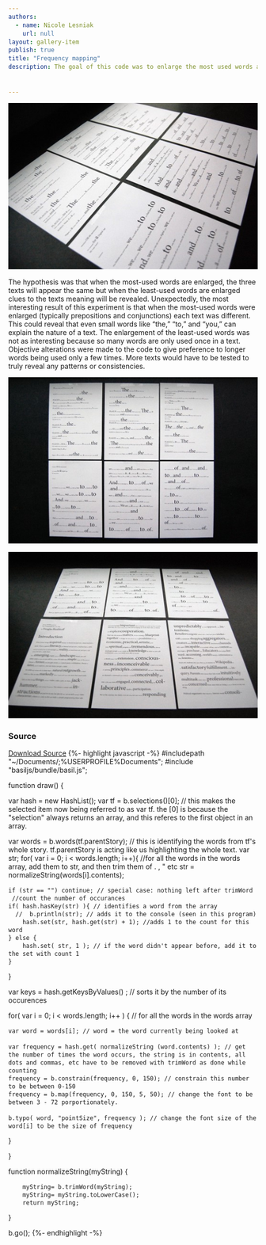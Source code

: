 ```yaml
---
authors:
  - name: Nicole Lesniak
    url: null
layout: gallery-item
publish: true
title: "Frequency mapping"
description: The goal of this code was to enlarge the most used words and then the least used words in a document. The code was applied to three different kinds of texts – a persuasive essay, a science fiction movie script, and an instructional guide.


---
```



![](./images/Script3-525x350.jpg)

The hypothesis was that when the most-used words are enlarged, the three texts will appear the same but when the least-used words are enlarged clues to the texts meaning will be revealed. Unexpectedly, the most interesting result of this experiment is that when the most-used words were enlarged (typically prepositions and conjunctions) each text was different. This could reveal that even small words like “the,” “to,” and “you,” can explain the nature of a text. The enlargement of the least-used words was not as interesting because so many words are only used once in a text. Objective alterations were made to the code to give preference to longer words being used only a few times. More texts would have to be tested to truly reveal any patterns or consistencies.

![](./images/Script2-525x350.jpg)

![](./images/Script4-525x350.jpg)

### Source

  
[Download Source](./downloads/frequency_mapping.zip)
{%- highlight javascript -%}
    #includepath "~/Documents/;%USERPROFILE%Documents";
#include "basiljs/bundle/basil.js";

function draw() {
    
  var hash = new HashList();
  var tf = b.selections()[0]; // this makes the selected item now being referred to as var tf. the [0] is because the "selection" always returns an array, and this referes to the first object in an array.
  
  
  var words = b.words(tf.parentStory); // this is identifying the words from tf's whole story. tf.parentStory is acting like us highlighting the whole text.
  var str;
  for( var i = 0; i < words.length; i++){ //for all the words in the words array, add them to str, and then trim them of . , " etc
    str = normalizeString(words[i].contents);

    if (str == "") continue; // special case: nothing left after trimWord
     //count the number of occurances
    if( hash.hasKey(str) ){ // identifies a word from the array
      //  b.println(str); // adds it to the console (seen in this program)
        hash.set(str, hash.get(str) + 1); //adds 1 to the count for this word
    } else {
        hash.set( str, 1 ); // if the word didn't appear before, add it to the set with count 1
    }
  }
  
  var keys = hash.getKeysByValues() ; // sorts it by the number of its occurences
  
  for( var i = 0; i < words.length; i++ ) { // for all the words in the words array
      
    var word = words[i]; // word = the word currently being looked at
   
    var frequency = hash.get( normalizeString (word.contents) ); // get the number of times the word occurs, the string is in contents, all dots and commas, etc have to be removed with trimWord as done while counting
    frequency = b.constrain(frequency, 0, 150); // constrain this number to be between 0-150
    frequency = b.map(frequency, 0, 150, 5, 50); // change the font to be between 3 - 72 porportionately. 
      
    b.typo( word, "pointSize", frequency ); // change the font size of the word[i] to be the size of frequency
  }

}

function normalizeString(myString) {
    
        myString= b.trimWord(myString);
        myString= myString.toLowerCase(); 
        return myString;
     
}

b.go();
{%- endhighlight -%}